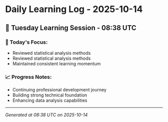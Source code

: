 # Daily Learning Log - 2025-10-14

## 📅 Tuesday Learning Session - 08:38 UTC

### 🎯 Today's Focus:
- Reviewed statistical analysis methods
- Reviewed statistical analysis methods
- Maintained consistent learning momentum

### 📈 Progress Notes:
- Continuing professional development journey
- Building strong technical foundation
- Enhancing data analysis capabilities

---
*Generated at 08:38 UTC on 2025-10-14*
